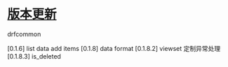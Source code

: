 # [版本更新](https://github.com/pydtools/drfcommon/blob/main/CHANGELOG.md)
drfcommon

[0.1.6] list data add items 
[0.1.8] data format
[0.1.8.2] viewset 定制异常处理
[0.1.8.3] is_deleted